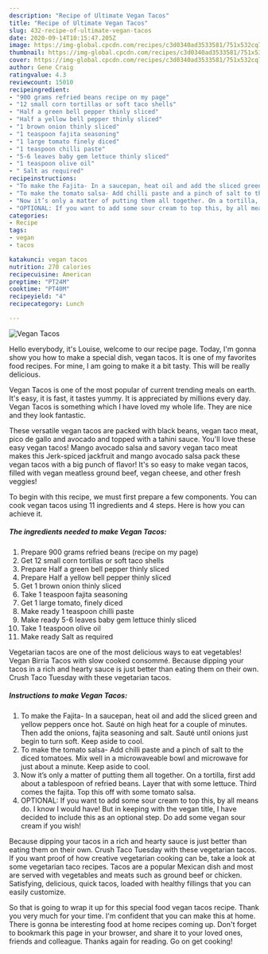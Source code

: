 ```yaml
---
description: "Recipe of Ultimate Vegan Tacos"
title: "Recipe of Ultimate Vegan Tacos"
slug: 432-recipe-of-ultimate-vegan-tacos
date: 2020-09-14T10:15:47.205Z
image: https://img-global.cpcdn.com/recipes/c3d0340ad3533581/751x532cq70/vegan-tacos-recipe-main-photo.jpg
thumbnail: https://img-global.cpcdn.com/recipes/c3d0340ad3533581/751x532cq70/vegan-tacos-recipe-main-photo.jpg
cover: https://img-global.cpcdn.com/recipes/c3d0340ad3533581/751x532cq70/vegan-tacos-recipe-main-photo.jpg
author: Gene Craig
ratingvalue: 4.3
reviewcount: 15010
recipeingredient:
- "900 grams refried beans recipe on my page"
- "12 small corn tortillas or soft taco shells"
- "Half a green bell pepper thinly sliced"
- "Half a yellow bell pepper thinly sliced"
- "1 brown onion thinly sliced"
- "1 teaspoon fajita seasoning"
- "1 large tomato finely diced"
- "1 teaspoon chilli paste"
- "5-6 leaves baby gem lettuce thinly sliced"
- "1 teaspoon olive oil"
- " Salt as required"
recipeinstructions:
- "To make the Fajita- In a saucepan, heat oil and add the sliced green and yellow peppers once hot. Sauté on high heat for a couple of minutes. Then add the onions, fajita seasoning and salt. Sauté until onions just begin to turn soft. Keep aside to cool."
- "To make the tomato salsa- Add chilli paste and a pinch of salt to the diced tomatoes. Mix well in a microwaveable bowl and microwave for just about a minute. Keep aside to cool."
- "Now it’s only a matter of putting them all together. On a tortilla, first add about a tablespoon of refried beans. Layer that with some lettuce. Third comes the fajita. Top this off with some tomato salsa."
- "OPTIONAL: If you want to add some sour cream to top this, by all means do. I know I would have! But in keeping with the vegan title, I have decided to include this as an optional step. Do add some vegan sour cream if you wish!"
categories:
- Recipe
tags:
- vegan
- tacos

katakunci: vegan tacos 
nutrition: 270 calories
recipecuisine: American
preptime: "PT24M"
cooktime: "PT40M"
recipeyield: "4"
recipecategory: Lunch

---
```



![Vegan Tacos](https://img-global.cpcdn.com/recipes/c3d0340ad3533581/751x532cq70/vegan-tacos-recipe-main-photo.jpg)

Hello everybody, it's Louise, welcome to our recipe page. Today, I'm gonna show you how to make a special dish, vegan tacos. It is one of my favorites food recipes. For mine, I am going to make it a bit tasty. This will be really delicious.

Vegan Tacos is one of the most popular of current trending meals on earth. It's easy, it is fast, it tastes yummy. It is appreciated by millions every day. Vegan Tacos is something which I have loved my whole life. They are nice and they look fantastic.

These versatile vegan tacos are packed with black beans, vegan taco meat, pico de gallo and avocado and topped with a tahini sauce. You&#39;ll love these easy vegan tacos! Mango avocado salsa and savory vegan taco meat makes this Jerk-spiced jackfruit and mango avocado salsa pack these vegan tacos with a big punch of flavor! It&#39;s so easy to make vegan tacos, filled with vegan meatless ground beef, vegan cheese, and other fresh veggies!


To begin with this recipe, we must first prepare a few components. You can cook vegan tacos using 11 ingredients and 4 steps. Here is how you can achieve it.

<!--inarticleads1-->

##### The ingredients needed to make Vegan Tacos:

1. Prepare 900 grams refried beans (recipe on my page)
1. Get 12 small corn tortillas or soft taco shells
1. Prepare Half a green bell pepper thinly sliced
1. Prepare Half a yellow bell pepper thinly sliced
1. Get 1 brown onion thinly sliced
1. Take 1 teaspoon fajita seasoning
1. Get 1 large tomato, finely diced
1. Make ready 1 teaspoon chilli paste
1. Make ready 5-6 leaves baby gem lettuce thinly sliced
1. Take 1 teaspoon olive oil
1. Make ready  Salt as required


Vegetarian tacos are one of the most delicious ways to eat vegetables! Vegan Birria Tacos with slow cooked consommé. Because dipping your tacos in a rich and hearty sauce is just better than eating them on their own. Crush Taco Tuesday with these vegetarian tacos. 

<!--inarticleads2-->

##### Instructions to make Vegan Tacos:

1. To make the Fajita- In a saucepan, heat oil and add the sliced green and yellow peppers once hot. Sauté on high heat for a couple of minutes. Then add the onions, fajita seasoning and salt. Sauté until onions just begin to turn soft. Keep aside to cool.
1. To make the tomato salsa- Add chilli paste and a pinch of salt to the diced tomatoes. Mix well in a microwaveable bowl and microwave for just about a minute. Keep aside to cool.
1. Now it’s only a matter of putting them all together. On a tortilla, first add about a tablespoon of refried beans. Layer that with some lettuce. Third comes the fajita. Top this off with some tomato salsa.
1. OPTIONAL: If you want to add some sour cream to top this, by all means do. I know I would have! But in keeping with the vegan title, I have decided to include this as an optional step. Do add some vegan sour cream if you wish!


Because dipping your tacos in a rich and hearty sauce is just better than eating them on their own. Crush Taco Tuesday with these vegetarian tacos. If you want proof of how creative vegetarian cooking can be, take a look at some vegetarian taco recipes. Tacos are a popular Mexican dish and most are served with vegetables and meats such as ground beef or chicken. Satisfying, delicious, quick tacos, loaded with healthy fillings that you can easily customize. 

So that is going to wrap it up for this special food vegan tacos recipe. Thank you very much for your time. I'm confident that you can make this at home. There is gonna be interesting food at home recipes coming up. Don't forget to bookmark this page in your browser, and share it to your loved ones, friends and colleague. Thanks again for reading. Go on get cooking!
